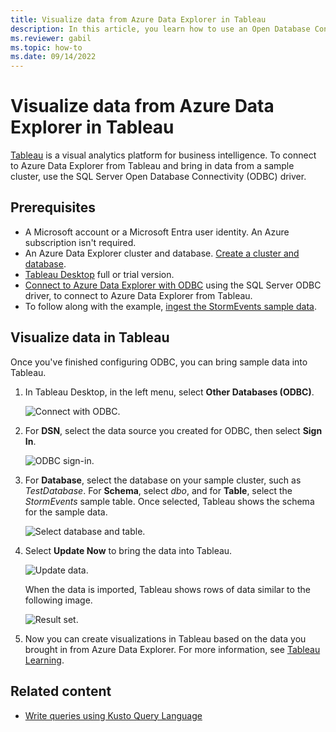 ```yaml
---
title: Visualize data from Azure Data Explorer in Tableau
description: In this article, you learn how to use an Open Database Connectivity (ODBC) connection to Azure Data Explorer connection to visualize data with Tableau.
ms.reviewer: gabil
ms.topic: how-to
ms.date: 09/14/2022
---
```


# Visualize data from Azure Data Explorer in Tableau

 [Tableau](https://www.tableau.com/) is a visual analytics platform for business intelligence. To connect to Azure Data Explorer from Tableau and bring in data from a sample cluster, use the SQL Server Open Database Connectivity (ODBC) driver.

## Prerequisites

* A Microsoft account or a Microsoft Entra user identity. An Azure subscription isn't required.
* An Azure Data Explorer cluster and database. [Create a cluster and database](create-cluster-and-database.md).
* [Tableau Desktop](https://www.tableau.com/products/desktop/download) full or trial version.
* [Connect to Azure Data Explorer with ODBC](connect-odbc.md) using the SQL Server ODBC driver, to connect to Azure Data Explorer from Tableau.
* To follow along with the example, [ingest the StormEvents sample data](ingest-sample-data.md).

## Visualize data in Tableau

Once you've finished configuring ODBC, you can bring sample data into Tableau.

1. In Tableau Desktop, in the left menu, select **Other Databases (ODBC)**.

    ![Connect with ODBC.](media/tableau/connect-odbc.png)

1. For **DSN**, select the data source you created for ODBC, then select **Sign In**.

    ![ODBC sign-in.](media/tableau/odbc-sign-in.png)

1. For **Database**, select the database on your sample cluster, such as *TestDatabase*. For **Schema**, select *dbo*, and for **Table**, select the *StormEvents* sample table. Once selected, Tableau shows the schema for the sample data.

    ![Select database and table.](media/tableau/select-database-table.png)

1. Select **Update Now** to bring the data into Tableau.

    ![Update data.](media/tableau/update-data.png)

    When the data is imported, Tableau shows rows of data similar to the following image.

    ![Result set.](media/tableau/result-set.png)

1. Now you can create visualizations in Tableau based on the data you brought in from Azure Data Explorer. For more information, see [Tableau Learning](https://www.tableau.com/learn).

## Related content

* [Write queries using Kusto Query Language](/kusto/query/tutorials/learn-common-operators)
